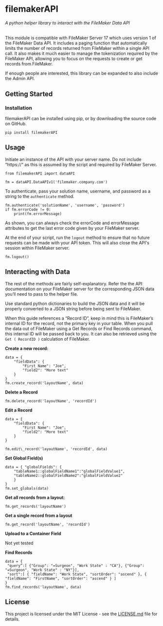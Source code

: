 # filemakerAPI

###### A python helper library to interact with the FileMaker Data API

This module is compatible with FileMaker Server 17 which uses version 1 of the FileMaker Data API. It includes a paging function that automatically limits the number of records returned from FileMaker within a single API call. It also makes it much easier to manage the tokenization required by the FileMaker API, allowing you to focus on the requests to create or get records from FileMaker.

If enough people are interested, this library can be expanded to also include the Admin API.

## Getting Started

### Installation

filemakerAPI can be installed using pip, or by downloading the source code on GitHub.

```
pip install filemakerAPI
```

## Usage

Initiate an instance of the API with your server name. Do not include “https://“ as this is assumed by the script and required by FileMaker Server.

```
from filemakerAPI import dataAPI

fm = dataAPI.DataAPIv1('filemaker.company.com')
```

To authenticate, pass your solution name, username, and password as a string to the `authenticate` method.

```
fm.authenticate('solutionName', 'username', 'password')
if fm.errorCode != 0:
    print(fm.errorMessage)
```

As shown, you can always check the errorCode and errorMessage attributes to get the last error code given by your FileMaker server.

At the end of your script, run the `logout` method to ensure that no future requests can be made with your API token. This will also close the API's session within FileMaker server.

```
fm.logout()
```

## Interacting with Data

The rest of the methods are fairly self-explanatory. Refer the the API documentation on your FileMaker server for the corresponding JSON data you’ll need to pass to the helper file.

Use standard python dictionaries to build the JSON data and it will be properly converted to a JSON string before being sent to FileMaker.

When this guide references a “Record ID”, keep in mind this is FileMaker’s internal ID for the record, not the primary key in your table. When you pull the data out of FileMaker using a Get Records or Find Records command, this internal ID will be passed back to you. It can also be retrieved using the `Get ( RecordID )` calculation of FileMaker.

**Create a new record:**
```
data = {
    "fieldData": {
        "First Name": "Joe",
        "field2": "More text"
    }
}
fm.create_record('layoutName', data)
```

**Delete a Record**
```
fm.delete_record('layoutName', 'recordId')
```

**Edit a Record**
```
data = {
    "fieldData": {
        "First Name": "Joe",
        "field2": "More text"
    }
}

fm.edit\_record('layoutName', 'recordId', data)
```

**Set Global Field(s)**
```
data = { "globalFields": {
    "tableName1::globalFieldName1":"globalFieldValue1",
    "tableName2::globalFieldName2":"globalFieldValue2"
    }
}
fm.set_globals(data)
```

**Get all records from a layout:**
```
fm.get_records('layoutName')
```

**Get a single record from a layout**
```
fm.get_record('layoutName', 'recordId')
```

**Upload to a Container Field**

Not yet tested

**Find Records**
```
data = {
 "query”:[ {"Group": "=Surgeon", "Work State" : "CA"}, {"Group": "=Surgeon", "Work State" : "NY"}],
 "sort":[ { "fieldName": "Work State", "sortOrder": "ascend" }, { "fieldName": "FirstName", "sortOrder": "ascend" } ]
}
fm.find_records('layoutName', data)
```

## License

This project is licensed under the MIT License - see the [LICENSE.md](LICENSE.md) file for details.

